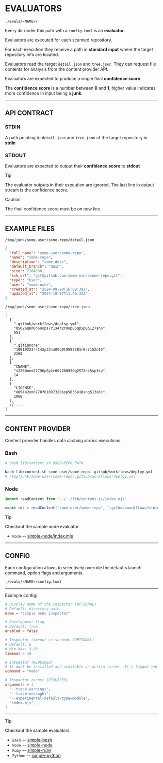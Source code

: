 EVALUATORS
==========

`./evals/<NAME>/`

Every dir under this path with a `config.toml` is an **evaluator**.

Evaluators are executed for each scanned repository.

For each execution they receive a path in **standard input** where the target repository info are located.

Evaluators read the target `detail.json` and `tree.json`. They can request file contents for analysis from the
content provider API.

Evaluators are expected to produce a single final **confidence score**.

The **confidence score** is a number between **0** and **1**, higher value indicates more confidence
in input being a **junk**.

---

API CONTRACT
------------

### STDIN
A path pointing to `detail.json` and `tree.json` of the target repository in **stdin**

### STDOUT
Evaluators are expected to output their **confidence score** to **stdout**

> [!Tip]
> The evaluator outputs in their execution are ignored.
> The last line in output stream is the confidence score.

> [!Caution]
> The final confidence score must be on new line.

---

EXAMPLE FILES
-------------

`/tmp/junk/some-user/some-repo/detail.json`
```json
{
  "full_name": "some-user/some-repo",
  "name": "some-repo",
  "description": "some-desc",
  "default_branch": "main",
  "size": 2184080,
  "ssh_url": "git@github.com:some-user/some-repo.git",
  "type": "User",
  "user": "some-user",
  "created_at": "2024-09-20T16:09:39Z",
  "updated_at": "2024-10-07T11:46:32Z"
}
```

`/tmp/junk/some-user/some-repo/tree.json`
```jsonc
[
  [
    ".github/workflows/deploy.yml",
    "05026q8n6n6oops7r1s4r2r9op85qp5p8o127sn6",
    551
  ],
  [
    ".gitignore",
    "10919323rr143p23nn09q919597281r6rr152o16",
    2269
  ],
  [
    "CNAME",
    "s2260ono27796p6p2r664200920q2572ns5sp3sp",
    14
  ],
  [
    "LICENSE",
    "o654n2onn770701007320sop5835o18snq513o8s",
    1068
  ],
  // ...
]
```

---

CONTENT PROVIDER
----------------

Content provider handles data caching across executions.

### Bash
```sh
# bash lib/content.sh USER/REPO PATH

bash lib/content.sh some-user/some-repo .github/workflows/deploy.yml
# /tmp/junk/some-user/some-repo/.github/workflows/deploy.yml
```

### Node
```js
import readContent from '../../lib/content-js/index.mjs'

const res = readContent('some-user/some-repo', '.github/workflows/deploy.yml')
```

> [!Tip]
> Checkout the sample node evaluator
>
> - `Node` -- [simple-node/index.mjs](__simple-node/index.mjs)

---

CONFIG
------

Each configuration allows to selectively override the defaults launch command, option flags and arguments.

`./evals/<NAME>/config.toml`

---

Example config:

```toml
# Display name of the inspector (OPTIONAL)
# Default: directory path
name = "simple node inspector"

# Development flag
# Default: true
enabled = false

# Inspector timeout in seconds (OPTIONAL)
# Default: 6
# Min-Max: 3-30
timeout = 10

# Inspector (REQUIRED)
# It must be installed and available on action runner, It's logged and ignored otherwise.
command = "node"

# Inspector runner (REQUIRED)
arguments = [
  "--trace-warnings",
  "--trace-uncaught",
  "--experimental-default-type=module",
  "index.mjs",
]
```

---

> [!Tip]
> Checkout the sample evaluators
>
> - `Bash` -- [simple-bash](__simple-bash)
> - `Node` -- [simple-node](__simple-node)
> - `Ruby` -- [simple-ruby](__simple-ruby)
> - `Python` -- [simple-python](__simple-python)

